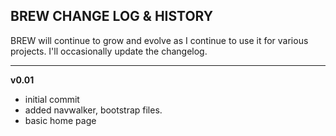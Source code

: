 ## BREW CHANGE LOG & HISTORY

BREW will continue to grow and evolve as I continue to use it for various projects.  I'll occasionally update the changelog.


*******************************************************************

**v0.01**
- initial commit
- added navwalker, bootstrap files.
- basic home page
